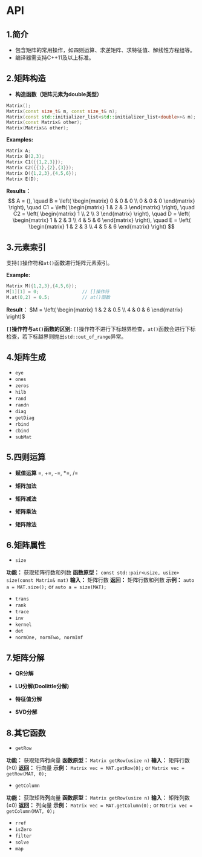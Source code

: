 # API

## 1.简介

* 包含矩阵的常用操作，如四则运算、求逆矩阵、求特征值、解线性方程组等。
* 编译器需支持C++11及以上标准。

## 2.矩阵构造

* **构造函数（矩阵元素为double类型）**

```cpp
Matrix();                                                                // 空矩阵
Matrix(const size_t& m, const size_t& n);                                // 常规构造: m行数，n列数
Matrix(const std::initializer_list<std::initializer_list<double>>& m);   // 列表构造
Matrix(const Matrix& other);                                             // 拷贝构造
Matrix(Matrix&& other);                                                  // 移动构造
```

**Examples:**

```cpp
Matrix A;
Matrix B(2,3);
Matrix C1({{1,2,3}});
Matrix C2({{1},{2},{3}});
Matrix D({1,2,3},{4,5,6});
Matrix E(D);
```

**Results：**
$$
A = (),
\quad
B = \left(
\begin{matrix}
   0 & 0 & 0 \\
   0 & 0 & 0
  \end{matrix}
\right),
\quad
C1 = \left(
\begin{matrix}
   1 & 2 & 3
  \end{matrix}
\right),
\quad
C2 = \left(
\begin{matrix}
   1 \\
   2 \\
   3
  \end{matrix}
\right),
\quad
D = \left(
\begin{matrix}
   1 & 2 & 3 \\
   4 & 5 & 6
  \end{matrix}
\right),
\quad
E = \left(
\begin{matrix}
   1 & 2 & 3 \\
   4 & 5 & 6
  \end{matrix}
\right)
$$

## 3.元素索引

支持`[]`操作符和`at()`函数进行矩阵元素索引。

**Example:**

```cpp
Matrix M({1,2,3},{4,5,6});
M[1][1] = 0;                // []操作符
M.at(0,2) = 0.5;            // at()函数
```

**Result：** $M = \left( \begin{matrix}  1 & 2 & 0.5 \\  4 & 0 & 6 \end{matrix} \right)$

**`[]`操作符与`at()`函数的区别:** `[]`操作符不进行下标越界检查，`at()`函数会进行下标检查，若下标越界则抛出`std::out_of_range`异常。

## 4.矩阵生成

* `eye`
* `ones`
* `zeros`
* `hilb`
* `rand`
* `randn`
* `diag`
* `getDiag`
* `rbind`
* `cbind`
* `subMat`

## 5.四则运算

* **赋值运算**
  =, +=, -=, *=, /=

* **矩阵加法**

* **矩阵减法**

* **矩阵乘法**

* **矩阵除法**

## 6.矩阵属性

* `size`

**功能：** 获取矩阵行数和列数
**函数原型：** `const std::pair<usize, usize> size(const Matrix& mat)`
**输入：** 矩阵行数
**返回：** 矩阵行数和列数
**示例：** `auto a = MAT.size();` or `auto a = size(MAT);`

* `trans`
* `rank`
* `trace`
* `inv`
* `kernel`
* `det`
* `normOne, normTwo, normInf`

## 7.矩阵分解

* **QR分解**

* **LU分解(Doolittle分解)**

* **特征值分解**

* **SVD分解**

## 8.其它函数

* `getRow`

**功能：** 获取矩阵**行**向量
**函数原型：** `Matrix getRow(usize n)`
**输入：** 矩阵行数(≥0)
**返回：** 行向量
**示例：** `Matrix vec = MAT.getRow(0);` or `Matrix vec = getRow(MAT, 0);`

* `getColumn`

**功能：** 获取矩阵**列**向量
**函数原型：** `Matrix getRow(usize n)`
**输入：** 矩阵列数(≥0)
**返回：** 列向量
**示例：** `Matrix vec = MAT.getColumn(0);` or `Matrix vec = getColumn(MAT, 0);`

* `rref`
* `isZero`
* `filter`
* `solve`
* `map`